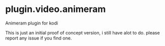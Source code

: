 # plugin.video.animeram
Animeram plugin for kodi

This is just an initial proof of concept version,
i still have alot to do.
please report any issue if you find one.
